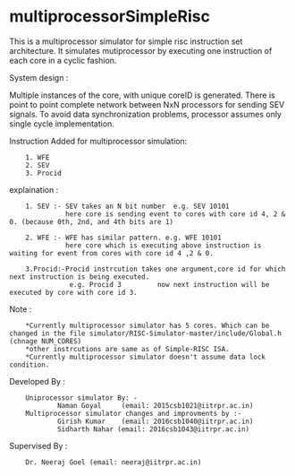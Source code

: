 # multiprocessorSimpleRisc

This is a multiprocessor simulator for simple risc instruction set architecture.
It simulates mutiprocessor by executing one instruction of each core in a cyclic fashion.

System design :

Multiple instances of the core, with unique coreID is generated.
There is point to point complete network between NxN processors for sending SEV signals.
To avoid data synchronization problems, processor assumes only single cycle implementation.

Instruction Added for multiprocessor simulation:
        
        1. WFE
        2. SEV
        3. Procid
        
   explaination :
    
        1. SEV :- SEV takes an N bit number  e.g. SEV 10101
                  here core is sending event to cores with core id 4, 2 & 0. (because 0th, 2nd, and 4th bits are 1)
                  
        2. WFE :- WFE has similar pattern. e.g. WFE 10101
                  here core which is executing above instruction is waiting for event from cores with core id 4 ,2 & 0.
                  
        3.Procid:-Procid instrcution takes one argument,core id for which next instruction is being executed.
                   e.g. Procid 3         now next instruction will be executed by core with core id 3.
                   

Note :

        *Currently multiprocessor simulator has 5 cores. Which can be changed in the file simulator/RISC-Simulator-master/include/Global.h      (chnage NUM_CORES)
        *other instrcutions are same as of Simple-RISC ISA.
        *Currently multiprocessor simulator doesn't assume data lock condition.

Developed By :

        Uniprocessor simulator By: - 
                Naman Goyal     (email: 2015csb1021@iitrpr.ac.in)
        Multiprocessor simulator changes and improvments by :- 
                Girish Kumar    (email: 2016csb1040@iitrpr.ac.in)
                Sidharth Nahar (email: 2016csb1043@iitrpr.ac.in)
        
Supervised By :

        Dr. Neeraj Goel (email: neeraj@iitrpr.ac.in)
